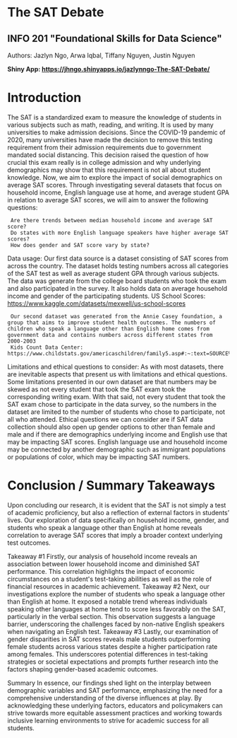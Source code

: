 # The SAT Debate
## INFO 201 "Foundational Skills for Data Science"

Authors: Jazlyn Ngo, Arwa Iqbal, Tiffany Nguyen, Justin Nguyen

**Shiny App: https://jhngo.shinyapps.io/jazlynngo-The-SAT-Debate/**

# Introduction
The SAT is a standardized exam to measure the knowledge of students in various subjects such as math, reading, and writing. It is used by many universities to make admission decisions. Since the COVID-19 pandemic of 2020, many universities have made the decision to remove this testing requirement from their admission requirements due to government mandated social distancing. This decision raised the question of how crucial this exam really is in college admission and why underlying demographics may show that this requirement is not all about student knowledge. Now, we aim to explore the impact of social demographics on average SAT scores. Through investigating several datasets that focus on household income, English language use at home, and average student GPA in relation to average SAT scores, we will aim to answer the following questions:

     Are there trends between median household income and average SAT score?
     Do states with more English language speakers have higher average SAT scores?
     How does gender and SAT score vary by state?
Data usage:
Our first data source is a dataset consisting of SAT scores from across the country. The dataset holds testing numbers across all categories of the SAT test as well as average student GPA through various subjects. The data was generate from the college board students who took the exam and also participated in the survey. It also holds data on average household income and gender of the participating students.
     US School Scores: https://www.kaggle.com/datasets/mexwell/us-school-scores
     
     Our second dataset was generated from the Annie Casey foundation, a group that aims to improve student health outcomes. The numbers of children who speak a language other than English home comes from government data and contains numbers across different states from 2000-2003
     Kids Count Data Center: https://www.childstats.gov/americaschildren/family5.asp#:~:text=SOURCE%3A%20U.S.%20Census%20Bureau%2C%20American,and%20had%20difficulty%20speaking%20English

Limitations and ethical questions to consider:
     As with most datasets, there are inevitable aspects that present us with limitations and ethical questions. Some limitations presented in our own dataset are
     that numbers may be skewed as not every student that took the SAT exam took the corresponding writing exam. With that said, not every student that took the SAT exam 
     chose to participate in the data survey, so the numbers in the dataset are limited to the number of students who chose to participate, not all who attended. Ethical questions
     we can consider are if SAT data collection should also open up gender options to other than female and male and if there are demographics underlying income and English use that may
     be impacting SAT scores. English language use and household income may be connected by another demographic such as immigrant populations or populations of color, which may
     be impacting SAT numbers.


# Conclusion / Summary Takeaways
Upon concluding our research, it is evident that the SAT is not simply a test of academic proficiency, but also a reflection of external factors in students’ lives. Our exploration of data specifically on household income, gender, and students who speak a language other than English at home reveals correlation to average SAT scores that imply a broader context underlying test outcomes.

Takeaway #1
Firstly, our analysis of household income reveals an association between lower household income and diminished SAT performance. This correlation highlights the impact of economic circumstances on a student's test-taking abilities as well as the role of financial resources in academic achievement.
Takeaway #2
Next, our investigations explore the number of students who speak a language other than English at home. It exposed a notable trend whereas individuals speaking other languages at home tend to score less favorably on the SAT, particularly in the verbal section. This observation suggests a language barrier, underscoring the challenges faced by non-native English speakers when navigating an English test.
Takeaway #3
Lastly, our examination of gender disparities in SAT scores reveals male students outperforming female students across various states despite a higher participation rate among females. This underscores potential differences in test-taking strategies or societal expectations and prompts further research into the factors shaping gender-based academic outcomes.

Summary
In essence, our findings shed light on the interplay between demographic variables and SAT performance, emphasizing the need for a comprehensive understanding of the diverse influences at play. By acknowledging these underlying factors, educators and policymakers can strive towards more equitable assessment practices and working towards inclusive learning environments to strive for academic success for all students.
